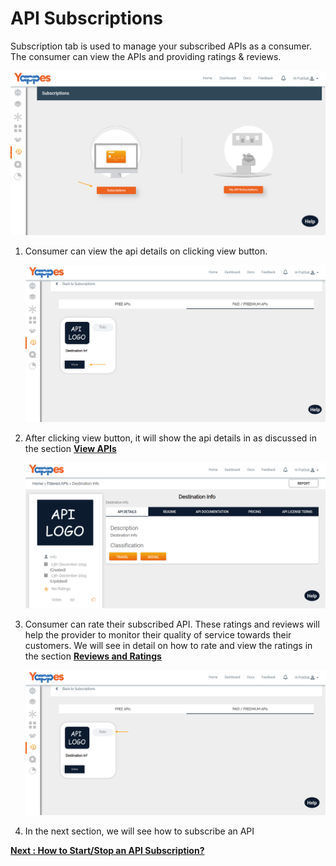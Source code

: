 API Subscriptions
=================

Subscription tab is used to manage your subscribed APIs as a consumer.
The consumer can view the APIs and providing ratings & reviews.

![](images/dashboard/subscriptions/consumersubs_view_01.png)

1.  Consumer can view the api details on clicking view button.

    ![](images/dashboard/subscriptions/consumersubs_view_02.png)

2.  After clicking view button, it will show the api details in as
    discussed in the section [**View APIs**](apiviewdoc)

    ![](images/dashboard/subscriptions/consumersubs_view_03.png)

3.  Consumer can rate their subscribed API. These ratings and reviews
    will help the provider to monitor their quality of service towards
    their customers. We will see in detail on how to rate and view the
    ratings in the section [**Reviews and Ratings**](rateAPI)

    ![](images/dashboard/subscriptions/consumersubs_view_04.png)

4.  In the next section, we will see how to subscribe an API 

[**Next :
    How to Start/Stop an API Subscription?**](startStopSubscription)
